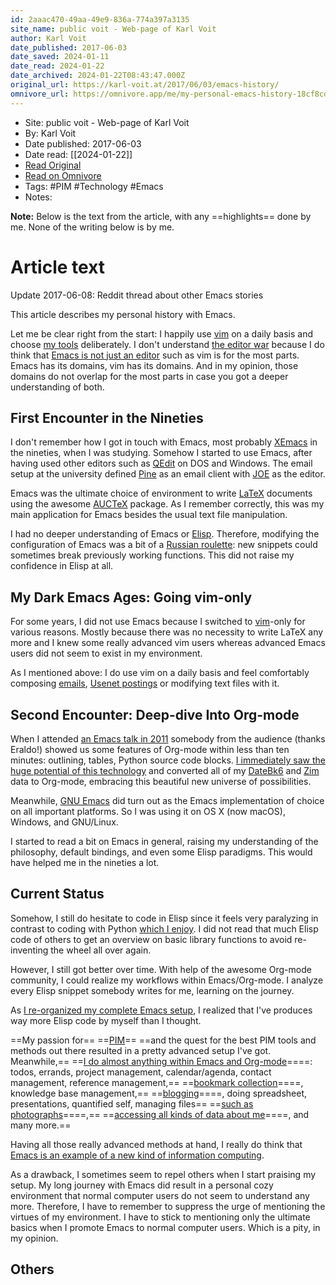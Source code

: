 ```yaml
---
id: 2aaac470-49aa-49e9-836a-774a397a3135
site_name: public voit - Web-page of Karl Voit
author: Karl Voit
date_published: 2017-06-03
date_saved: 2024-01-11
date_read: 2024-01-22
date_archived: 2024-01-22T08:43:47.000Z
original_url: https://karl-voit.at/2017/06/03/emacs-history/
omnivore_url: https://omnivore.app/me/my-personal-emacs-history-18cf8cd6138
---
```


 - Site: public voit - Web-page of Karl Voit
 - By: Karl Voit
 - Date published: 2017-06-03
 - Date read: [[2024-01-22]]
 - [Read Original](https://karl-voit.at/2017/06/03/emacs-history/)
 - [Read on Omnivore](https://omnivore.app/me/my-personal-emacs-history-18cf8cd6138)
 - Tags:  #PIM  #Technology  #Emacs 
 - Notes: 

**Note:** Below is the text from the article, with any ==highlights== done by me. None of the writing below is by me.

# Article text
Update 2017-06-08: Reddit thread about other Emacs stories

This article describes my personal history with Emacs.

Let me be clear right from the start: I happily use [vim](http://www.vim.org/) on a daily basis and choose [my tools](https://karl-voit.at/apps-I-am-using) deliberately. I don't understand [the editor war](https://en.wikipedia.org/wiki/Editor%5Fwar) because I do think that [Emacs is not just an editor](https://karl-voit.at/2015/10/23/Emacs-is-not-just-an-editor) such as vim is for the most parts. Emacs has its domains, vim has its domains. And in my opinion, those domains do not overlap for the most parts in case you got a deeper understanding of both.

## First Encounter in the Nineties

I don't remember how I got in touch with Emacs, most probably [XEmacs](https://en.wikipedia.org/wiki/XEmacs) in the nineties, when I was studying. Somehow I started to use Emacs, after having used other editors such as [QEdit](https://en.wikipedia.org/wiki/The%5FSemWare%5FEditor) on DOS and Windows. The email setup at the university defined [Pine](https://en.wikipedia.org/wiki/Pine%5F%28email%5Fclient%29) as an email client with [JOE](https://en.wikipedia.org/wiki/Joe's%5FOwn%5FEditor) as the editor.

Emacs was the ultimate choice of environment to write [LaTeX](https://en.wikipedia.org/wiki/LaTeX) documents using the awesome [AUCTeX](https://www.gnu.org/software/auctex/) package. As I remember correctly, this was my main application for Emacs besides the usual text file manipulation.

I had no deeper understanding of Emacs or [Elisp](https://karl-voit.at/2017/06/03/emacs-org). Therefore, modifying the configuration of Emacs was a bit of a [Russian roulette](https://en.wikipedia.org/wiki/Russian%5Froulette): new snippets could sometimes break previously working functions. This did not raise my confidence in Elisp at all.

## My Dark Emacs Ages: Going vim-only

For some years, I did not use Emacs because I switched to [vim](http://www.vim.org/)\-only for various reasons. Mostly because there was no necessity to write LaTeX any more and I knew some really advanced vim users whereas advanced Emacs users did not seem to exist in my environment.

As I mentioned above: I do use vim on a daily basis and feel comfortably composing [emails](https://en.wikipedia.org/wiki/Mutt%5F%28email%5Fclient%29), [Usenet postings](https://en.wikipedia.org/wiki/Slrn) or modifying text files with it.

## Second Encounter: Deep-dive Into Org-mode

When I attended [an Emacs talk in 2011](https://glt11-programm.linuxtage.at/events/21.de.html) somebody from the audience (thanks Eraldo!) showed us some features of Org-mode within less than ten minutes: outlining, tables, Python source code blocks. [I immediately saw the huge potential of this technology](https://karl-voit.at/2011/06/12/orgmode) and converted all of my [DateBk6](https://www.pimlicosoftware.com/datebk6.htm) and [Zim](http://zim-wiki.org/) data to Org-mode, embracing this beautiful new universe of possibilities.

Meanwhile, [GNU Emacs](https://www.gnu.org/software/emacs/) did turn out as the Emacs implementation of choice on all important platforms. So I was using it on OS X (now macOS), Windows, and GNU/Linux.

I started to read a bit on Emacs in general, raising my understanding of the philosophy, default bindings, and even some Elisp paradigms. This would have helped me in the nineties a lot.

## Current Status

Somehow, I still do hesitate to code in Elisp since it feels very paralyzing in contrast to coding with Python [which I enjoy](https://github.com/novoid/). I did not read that much Elisp code of others to get an overview on basic library functions to avoid re-inventing the wheel all over again.

However, I still got better over time. With help of the awesome Org-mode community, I could realize my workflows within Emacs/Org-mode. I analyze every Elisp snippet somebody writes for me, learning on the journey.

As [I re-organized my complete Emacs setup](https://karl-voit.at/2017/06/03/emacs-org), I realized that I've produces way more Elisp code by myself than I thought.

==My passion for== ==[PIM](https://karl-voit.at/tags/pim)== ==and the quest for the best PIM tools and methods out there resulted in a pretty advanced setup I've got. Meanwhile,== ==[I do almost anything within Emacs and Org-mode](https://karl-voit.at/orgmode)====: todos, errands, project management, calendar/agenda, contact management, reference management,== ==[bookmark collection](https://karl-voit.at/2014/08/10/bookmarks-with-orgmode)====, knowledge base management,== ==[blogging](https://karl-voit.at/tags/lazyblorg)====, doing spreadsheet, presentations, quantified self, managing files== ==[such as photographs](https://karl-voit.at/managing-digital-photographs)====,== ==[accessing all kinds of data about me](https://github.com/novoid/Memacs)====, and many more.== 

Having all those really advanced methods at hand, I really do think that [Emacs is an example of a new kind of information computing](https://karl-voit.at/2017/02/10/evolution-of-systems).

As a drawback, I sometimes seem to repel others when I start praising my setup. My long journey with Emacs did result in a personal cozy environment that normal computer users do not seem to understand any more. Therefore, I have to remember to suppress the urge of mentioning the virtues of my environment. I have to stick to mentioning only the ultimate basics when I promote Emacs to normal computer users. Which is a pity, in my opinion.

## Others

